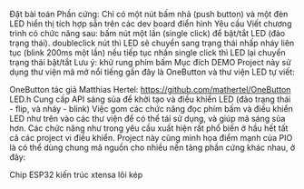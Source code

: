 Đặt bài toán
Phần cứng: Chỉ có một nút bấm nhả (push button) và một đèn LED hiển thị tích hợp sẵn trên các dev board điển hình
Yêu cầu Viết chương trình có chức năng sau:
bấm nút một lần (single click) để bật/tắt LED (đảo trạng thái).
doubleclick nút thì LED sẽ chuyển sang trạng thái nhấp nháy liên tục (blink 200ms một lần)
nếu tiếp tục nhấn single click thì LED lại chuyển trạng thái bật/tắt
Lưu ý: khử rung phím bấm
Mục đích DEMO
Project này sử dụng thư viện mã mở nổi tiếng gần đây là OneButton và thư viện LED tự viết:

OneButton tác giả Matthias Hertel: https://github.com/mathertel/OneButton
LED.h Cung cấp API sáng sủa để khởi tạo và điều khiển LED (đảo trạng thái - flip, và nháy - blink)
Việc gom các chức năng đọc phím bấm và điều khiển LED như trên vào các thư viện để có thể tái sử dụng, và giúp mã sáng sủa hơn. Các chức năng như trong yêu cầu xuất hiện rất phổ biến ở hầu hết tất cả các project vi điều khiển.
Project này cũng minh họa điểm mạnh của PIO là có thể dùng chung mã nguồn cho nhiều nền tảng phần cứng khác nhau, ở đây:

Chip ESP32 kiến trúc xtensa lõi kép
